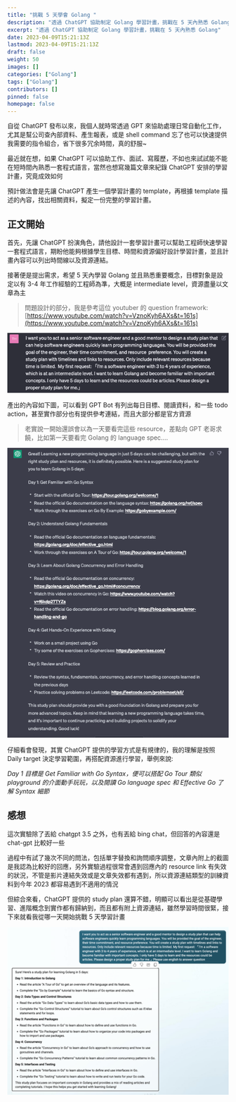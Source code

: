 ```yaml
---
title: "挑戰 5 天學會 Golang "
description: "透過 ChatGPT 協助制定 Golang 學習計畫，挑戰在 5 天內熟悉 Golang"
excerpt: "透過 ChatGPT 協助制定 Golang 學習計畫，挑戰在 5 天內熟悉 Golang"
date: 2023-04-09T15:21:13Z
lastmod: 2023-04-09T15:21:13Z
draft: false
weight: 50
images: []
categories: ["Golang"]
tags: ["Golang"]
contributors: []
pinned: false
homepage: false
---
```


自從 ChatGPT 發布以來，我個人就時常透過 GPT 來協助處理日常自動化工作，尤其是幫公司查內部資料、產生報表，或是 shell command 忘了也可以快速提供我需要的指令組合，省下很多冗余時間，真的舒服~

最近就在想，如果 ChatGPT 可以協助工作、面試、寫履歷，不如也來試試能不能在短時間內熟悉一套程式語言，當然也想寫幾篇文章來紀錄 ChatGPT 安排的學習計畫，究竟成效如何

預計做法會是先讓 ChatGPT 產生一個學習計畫的 template，再根據 template 描述的內容，找出相關資料，擬定一份完整的學習計畫。

## 正文開始

首先，先讓 ChatGPT 扮演角色，請他設計一套學習計畫可以幫助工程師快速學習一套程式語言，期盼他能夠根據學生目標、時間和資源偏好設計學習計畫，並且計畫內容可以列出時間線以及資源連結。

接著便是提出需求，希望 5 天內學習 Golang 並且熟悉重要概念，目標對象是設定以有 3-4 年工作經驗的工程師為準，大概是 intermediate level，資源盡量以文章為主

> 問題設計的部分，我是參考這位 youtuber 的 question framework: [https://www.youtube.com/watch?v=VznoKyh6AXs&t=161s](https://www.youtube.com/watch?v=VznoKyh6AXs&t=161s)
>

![Image](img-prompt.png)


產出的內容如下圖，可以看到 GPT Bot 有列出每日目標、閱讀資料，和一些 todo action，甚至實作部分也有提供參考連結，而且大部分都是官方資源

> 老實說一開始還誤會以為一天要看完這些 resource，差點向 GPT 老哥求饒，比如第一天要看完 Golang 的 language spec….
>

![Image](img-chatgpt.png)


仔細看會發現，其實 ChatGPT 提供的學習方式是有規律的，我的理解是按照 Daily target 決定學習範圍，再搭配資源進行學習，舉例來說:

*Day 1 目標是 Get Familiar with Go Syntax，便可以搭配 Go Tour 類似 playground 的介面動手玩玩，以及閱讀 Go language spec 和 Effective Go 了解 Syntax 細節*


## 感想

這次實驗除了丟給 chatgpt 3.5 之外，也有丟給 bing chat，但回答的內容還是 chat-gpt 比較好一些

過程中有試了幾次不同的問法，包括單字替換和詢問順序調整，文章內附上的截圖是我認為比較好的回應，另外實驗過程很常會遇到回應內的 resource link 有失效的狀況，不管是影片連結失效或是文章失效都有遇到，所以資源連結類型的訓練資料到今年 2023 都容易遇到不適用的情況

但綜合來看，ChatGPT 提供的 study plan 還算不錯，明顯可以看出是從基礎學習、進階概念到實作都有歸納到，而且都有附上資源連結，雖然學習時間很緊，接下來就看我從哪一天開始挑戰 5 天學習計畫

![Image](img-bing-chat.png)